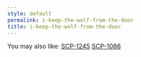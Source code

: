 ```yaml
---
style: default
permalink: i-keep-the-wolf-from-the-door
title: i-keep-the-wolf-from-the-door
---
```

You may also like:
[SCP-1245](http://scp-wiki.net/scp-1245)
[SCP-1086](http://scp-wiki.net/scp-1086)